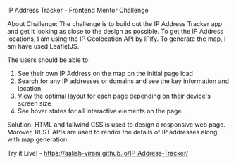 IP Address Tracker - Frontend Mentor Challenge

About Challenge: 
The challenge is to build out the IP Address Tracker app and get it looking as close to the design as possible. 
To get the IP Address locations, I am using the IP Geolocation API by IPify.
To generate the map, I am have used LeafletJS.

The users should be able to:
1. See their own IP Address on the map on the initial page load
2. Search for any IP addresses or domains and see the key information and location
3. View the optimal layout for each page depending on their device's screen size
4. See hover states for all interactive elements on the page.

Solution:
HTML and tailwind CSS is used to design a responsive web page.
Morover, REST APIs are used to rendor the details of IP addresses along with map generation.

Try it Live! - https://aalish-virani.github.io/IP-Address-Tracker/
